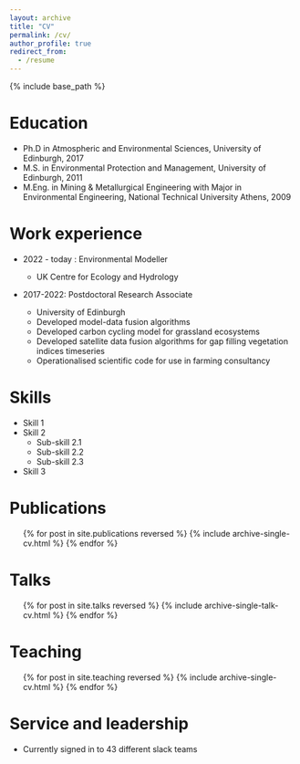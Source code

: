 ```yaml
---
layout: archive
title: "CV"
permalink: /cv/
author_profile: true
redirect_from:
  - /resume
---
```


{% include base_path %}

Education
======
* Ph.D in Atmospheric and Environmental Sciences, University of Edinburgh, 2017
* M.S. in Environmental Protection and Management, University of Edinburgh, 2011
* M.Eng. in Mining & Metallurgical Engineering with Major in Environmental Engineering, National Technical University Athens, 2009
 
Work experience
======

* 2022 - today : Environmental Modeller 
  * UK Centre for Ecology and Hydrology 

* 2017-2022: Postdoctoral Research Associate
  * University of Edinburgh
  * Developed  model-data fusion algorithms
  * Developed carbon cycling model for grassland ecosystems
  * Developed satellite data fusion algorithms for gap filling vegetation indices timeseries
  * Operationalised scientific code for use in farming consultancy
    
  
Skills
======
* Skill 1
* Skill 2
  * Sub-skill 2.1
  * Sub-skill 2.2
  * Sub-skill 2.3
* Skill 3

Publications
======
  <ul>{% for post in site.publications reversed %}
    {% include archive-single-cv.html %}
  {% endfor %}</ul>
  
Talks
======
  <ul>{% for post in site.talks reversed %}
    {% include archive-single-talk-cv.html  %}
  {% endfor %}</ul>
  
Teaching
======
  <ul>{% for post in site.teaching reversed %}
    {% include archive-single-cv.html %}
  {% endfor %}</ul>
  
Service and leadership
======
* Currently signed in to 43 different slack teams
